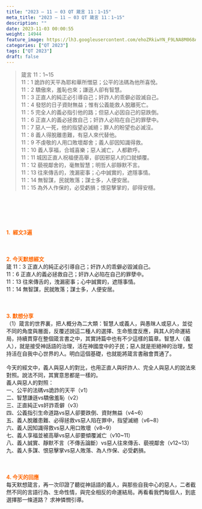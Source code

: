 ```yaml
---
title: "2023 – 11 – 03 QT 箴言 11：1~15"
meta_title: "2023 – 11 – 03 QT 箴言 11：1~15"
description: ""
date: 2023-11-03 00:00:55
weight: 14944
feature_image: https://lh3.googleusercontent.com/ehoZRkiwYN_F9LNA8M068AYxt73EavCZno-PD1cJRuf5BbSkQVUWr3gNEbt5kSs28Pb_Elg17kSrtf9ybWvojWoMV6I4tPM3vGRGDq6GkKkPdL2Gut4QAIw4-uykKUAtNiKgQKntvsU=w800
categories: ["QT 2023"]
tags: ["QT 2023"]
draft: false
---
```


<blockquote>箴言 11：1~15<br />
11：1 詭詐的天平為耶和華所憎惡；公平的法碼為他所喜悅。<br />
11：2 驕傲來，羞恥也來；謙遜人卻有智慧。<br />
11：3 正直人的純正必引導自己；奸詐人的乖僻必毀滅自己。<br />
11：4 發怒的日子資財無益；惟有公義能救人脫離死亡。<br />
11：5 完全人的義必指引他的路；但惡人必因自己的惡跌倒。<br />
11：6 正直人的義必拯救自己；奸詐人必陷在自己的罪孽中。<br />
11：7 惡人一死，他的指望必滅絕；罪人的盼望也必滅沒。<br />
11：8 義人得脫離患難，有惡人來代替他。<br />
11：9 不虔敬的人用口敗壞鄰舍；義人卻因知識得救。<br />
11：10 義人享福，合城喜樂；惡人滅亡，人都歡呼。<br />
11：11 城因正直人祝福便高舉，卻因邪惡人的口就傾覆。<br />
11：12 藐視鄰舍的，毫無智慧；明哲人卻靜默不言。<br />
11：13 往來傳舌的，洩漏密事；心中誠實的，遮隱事情。<br />
11：14 無智謀，民就敗落；謀士多，人便安居。<br />
11：15 為外人作保的，必受虧損；恨惡擊掌的，卻得安穩。</blockquote><br />
&nbsp;<br />
<br />
&nbsp;<br />
<br />
<span style="color: #ff6600;"><strong>1.  經文3遍</strong></span><br />
<br />
&nbsp;<br />
<br />
<span style="color: #ff6600;"><strong>2. 今天默想經文<br />
</strong></span>箴 11：3 正直人的純正必引導自己；奸詐人的乖僻必毀滅自己。<br />
11：6 正直人的義必拯救自己；奸詐人必陷在自己的罪孽中。<br />
11：13 往來傳舌的，洩漏密事；心中誠實的，遮隱事情。<br />
11：14 無智謀，民就敗落；謀士多，人便安居。<br />
<br />
&nbsp;<br />
<br />
<strong><span style="color: #ff6600;">3. 默想分享<br />
</span></strong>（1）箴言的世界裏，把人概分為二大類：智慧人或義人，與愚昩人或惡人，並從不同的角度與層面，反覆述說這二種人的選擇、生命態度反應，與其人的命運結局，持續貫穿在整個箴言書之中，其實詩篇中也有不少這樣的篇章。智慧人（義人），就是接受神話語的治理，活在神國度中的子民；惡人就是拒絕神的治理，堅持活在自我中心世界的人。明白這個基礎，也就能將箴言書融會貫通了。<br />
<br />
今天的經文中，義人與惡人的對比，也用正直人與奸詐人、完全人與惡人的說法來對照。說法不同，其實意思都是一樣的。<br />
義人與惡人的對照：<br />
一、公平的法碼vs詭詐的天平（v1）<br />
二、智慧謙遜vs驕傲羞恥（v2）<br />
三、正直純正vs奸詐乖僻（v3）<br />
四、公義指引生命道路vs惡人卻要跌倒、資財無益（v4~6）<br />
五、義人脫離患難、必得拯救vs惡人陷在罪中，指望滅絕（v6~8）<br />
六、義人因知識得救vs惡人用口敗壞（v8~9）<br />
七、義人享福並被高舉vs惡人卻要傾覆滅亡（v10~11）<br />
八、義人誠實、靜默不言（不傳舌論斷）vs惡人往來傳舌、藐視鄰舍（v12~13）<br />
九、義人多謀、恨惡擊掌vs惡人敗落、為人作保、必受虧損。<br />
<br />
&nbsp;<br />
<br />
<strong style="font-size: inherit;"><span style="color: #ff6600;">4. 今天的回應<br />
</span></strong>每天默想箴言，再一次印證了聽從神話語的義人，與那些自我中心的惡人，二者截然不同的言語行為、生命性情，與完全相反的命運結局。再看看我們每個人，到底選擇那一條道路？ 求神憐憫引導。<br />
<br />
&nbsp;<br />
<br />
<audio style="display: none;" controls="controls"></audio><br />
<br />
<audio style="display: none;" controls="controls"></audio><br />
<br />
<audio style="display: none;" controls="controls"></audio><br />
<br />
<audio style="display: none;" controls="controls"></audio><br />
<br />
<audio style="display: none;" controls="controls"></audio>
        